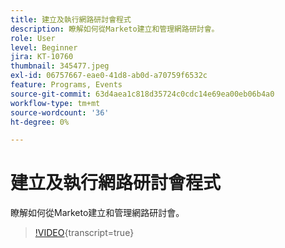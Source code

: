 ```yaml
---
title: 建立及執行網路研討會程式
description: 瞭解如何從Marketo建立和管理網路研討會。
role: User
level: Beginner
jira: KT-10760
thumbnail: 345477.jpeg
exl-id: 06757667-eae0-41d8-ab0d-a70759f6532c
feature: Programs, Events
source-git-commit: 63d4aea1c818d35724c0cdc14e69ea00eb06b4a0
workflow-type: tm+mt
source-wordcount: '36'
ht-degree: 0%

---
```


# 建立及執行網路研討會程式

瞭解如何從Marketo建立和管理網路研討會。

>[!VIDEO](https://video.tv.adobe.com/v/345477/?quality=12&learn=on){transcript=true}
